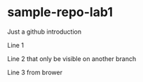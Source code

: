 # sample-repo-lab1
Just a github introduction 

Line 1

Line 2 that only be visible on another branch

Line 3 from brower
